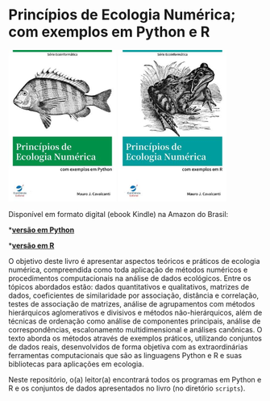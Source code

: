 # Princípios de Ecologia Numérica; com exemplos em Python e R

<img src="./images/cover_python.jpg" alt="cover_python" style="zoom:67%;" />  <img src="/images/cover_r.jpg" alt="cover_r" style="zoom:67%;" />   

Disponível em formato digital (ebook Kindle) na Amazon do Brasil:

*[**versão em Python**](https://www.amazon.com.br/Princ%C3%ADpios-Ecologia-Num%C3%A9rica-exemplos-Python-ebook/dp/B07QQ3HWMP/ref=sr_1_2?__mk_pt_BR=%C3%85M%C3%85%C5%BD%C3%95%C3%91&keywords=Ecologia+Num%C3%A9rica&qid=1575926031&sr=8-2)

*[**versão em R**](https://www.amazon.com.br/dp/B082HYNVBX/ref=sr_1_4?__mk_pt_BR=%C3%85M%C3%85%C5%BD%C3%95%C3%91&keywords=Ecologia+Num%C3%A9rica&qid=1575926031&sr=8-4)

O objetivo deste livro é apresentar aspectos teóricos e práticos de ecologia numérica, compreendida como toda aplicação de métodos numéricos e procedimentos computacionais na análise de dados ecológicos. Entre os tópicos abordados estão: dados quantitativos e qualitativos, matrizes de dados, coeficientes de similaridade por associação, distância e correlação, testes de associação de matrizes, análise de agrupamentos com métodos hierárquicos aglomerativos e divisivos e métodos não-hierárquicos, além de técnicas de ordenação como análise de componentes principais, análise de correspondências, escalonamento multidimensional e análises canônicas. O texto aborda os métodos através de exemplos práticos, utilizando conjuntos de dados reais, desenvolvidos de forma objetiva com as extraordinárias ferramentas computacionais que são as linguagens Python e R e suas bibliotecas para aplicações em ecologia.

Neste repositório, o(a) leitor(a) encontrará todos os programas em Python e R e os conjuntos de dados apresentados no livro (no diretório `scripts`).
